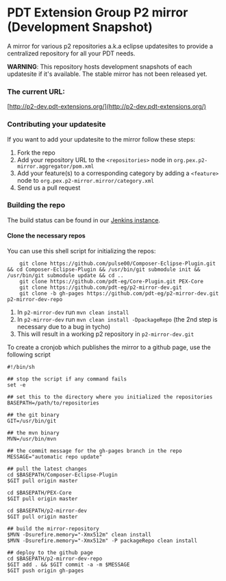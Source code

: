 PDT Extension Group P2 mirror (Development Snapshot)
====================================================

A mirror for various p2 repositories a.k.a eclipse updatesites to provide a centralized repository for
all your PDT needs.

__WARNING__: This repository hosts development snapshots of each updatesite if it's available.
The stable mirror has not been released yet.

### The current URL:

[http://p2-dev.pdt-extensions.org/](http://p2-dev.pdt-extensions.org/)

### Contributing your updatesite

If you want to add your updatesite to the mirror follow these steps:

1. Fork the repo
2. Add your repository URL to the `<repositories>` node in `org.pex.p2-mirror.aggregator/pom.xml`
3. Add your feature(s) to a corresponding category by adding a `<feature>` node to `org.pex.p2-mirror.mirror/category.xml`
4. Send us a pull request


### Building the repo

The build status can be found in our [Jenkins instance](http://ci.pdt-extensions.org/job/external-mirror).

#### Clone the necessary repos

You can use this shell script for initializing the repos:

```
    git clone https://github.com/pulse00/Composer-Eclipse-Plugin.git && cd Composer-Eclipse-Plugin && /usr/bin/git submodule init && /usr/bin/git submodule update && cd ..
    git clone https://github.com/pdt-eg/Core-Plugin.git PEX-Core
    git clone https://github.com/pdt-eg/p2-mirror-dev.git
    git clone -b gh-pages https://github.com/pdt-eg/p2-mirror-dev.git p2-mirror-dev-repo
```

1. In `p2-mirror-dev` run `mvn clean install`
2. In `p2-mirror-dev` run `mvn clean install -DpackageRepo` (the 2nd step is necessary due to a bug in tycho)
3. This will result in a working p2 repository in `p2-mirror-dev.git`


To create a cronjob which publishes the mirror to a github page, use the following script

```shell
#!/bin/sh

## stop the script if any command fails
set -e

## set this to the directory where you initialized the repositories
BASEPATH=/path/to/repositories

## the git binary
GIT=/usr/bin/git

## the mvn binary
MVN=/usr/bin/mvn

## the commit message for the gh-pages branch in the repo
MESSAGE="automatic repo update"

## pull the latest changes
cd $BASEPATH/Composer-Eclipse-Plugin
$GIT pull origin master

cd $BASEPATH/PEX-Core
$GIT pull origin master

cd $BASEPATH/p2-mirror-dev
$GIT pull origin master

## build the mirror-repository
$MVN -Dsurefire.memory="-Xmx512m" clean install
$MVN -Dsurefire.memory="-Xmx512m" -P packageRepo clean install

## deploy to the github page
cd $BASEPATH/p2-mirror-dev-repo
$GIT add . && $GIT commit -a -m $MESSAGE
$GIT push origin gh-pages
```
